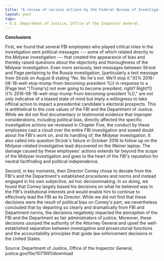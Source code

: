 ```yaml
---
title: "A review of various actions by the Federal Bureau of Investigation and Department of Justice in advance of the 2016 election"
layout: post
tags:
- U.S. Department of Justice, Office of the Inspector General
---
```


**Conclusions**

First, we found that several FBI employees who played critical roles in the investigation sent political messages --- some of which related directly to the Midyear investigation --- that created the appearance of bias and thereby raised questions about the objectivity and thoroughness of the Midyear investigation. Even more seriously, text messages between Strzok and Page pertaining to the Russia investigation, [particularly a text message from Strzok on August 8 stating "No. No he's not. We'll stop it."]({% 2016-08-18-well-stop-trump-from-becoming-president %}) in response to a [Page text "[Trump's] not ever going to become president, right? Right?!]({% 2016-08-18-well-stop-trump-from-becoming-president %})," are not only indicative of a biased state of mind but imply a willingness to take official action to impact a presidential candidate's electoral prospects. This is antithetical to the core values of the FBI and the Department of Justice. While we did not find documentary or testimonial evidence that improper considerations, including political bias, directly affected the specific investigative actions we reviewed in Chapter Five, the conduct by these employees cast a cloud over the entire FBI investigation and sowed doubt about the FBI's work on, and its handling of, the Midyear investigation. It also called into question Strzok's failure in October 2016 to follow up on the Midyear-related investigative lead discovered on the Weiner laptop. The damage caused by these employees' actions extends far beyond the scope of the Midyear investigation and goes to the heart of the FBI's reputation for neutral factfinding and political independence.

Second, in key moments, then Director Comey chose to deviate from the FBI's and the Department's established procedures and norms and instead engaged in his own subjective, ad hoc decisionmaking. In so doing, we found that Comey largely based his decisions on what he believed was in the FBI's institutional interests and would enable him to continue to effectively lead the FBI as its Director. While we did not find that these decisions were the result of political bias on Comey's part, we nevertheless concluded that by departing so clearly and dramatically from FBI and Department norms, the decisions negatively impacted the perception of the FBI and the Department as fair administrators of justice. Moreover, these decisions usurped the authority of the Attorney General and upset the well-established separation between investigative and prosecutorial functions and the accountability principles that guide law enforcement decisions in the United States.

Source: Department of Justice, Office of the Inspector General, justice.gov/file/1071991/download
